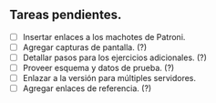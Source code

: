 ## Tareas pendientes.

- [ ] Insertar enlaces a los machotes de Patroni.
- [ ] Agregar capturas de pantalla. (?)
- [ ] Detallar pasos para los ejercicios adicionales. (?)
- [ ] Proveer esquema y datos de prueba. (?)
- [ ] Enlazar a la versión para múltiples servidores.
- [ ] Agregar enlaces de referencia. (?)
